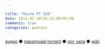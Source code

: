 ```yaml
---

title: "После РТ 328"
date: 2013-02-16T16:31:00+03:00
comments: true
categories: podcast
---
```

[аудио](http://cdn.radio-t.com/rt328post.mp3) ● [пиратский torrent](http://pirates.radio-t.com/torrents/rt328post.mp3.torrent) ● [лог чата](http://chat.radio-t.com/logs/radio-t-328.html) ● [wiki](http://wiki.radio-t.com/%D0%9F%D0%BE%D1%81%D0%BB%D0%B5_%D0%A0%D0%A2_328) <audio src="http://cdn.radio-t.com/rt328post.mp3" preload="none">
